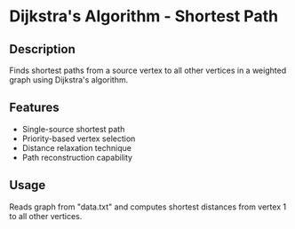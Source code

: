 # Dijkstra's Algorithm - Shortest Path

## Description
Finds shortest paths from a source vertex to all other vertices in a weighted graph using Dijkstra's algorithm.

## Features
- Single-source shortest path
- Priority-based vertex selection
- Distance relaxation technique
- Path reconstruction capability

## Usage
Reads graph from "data.txt" and computes shortest distances from vertex 1 to all other vertices.
